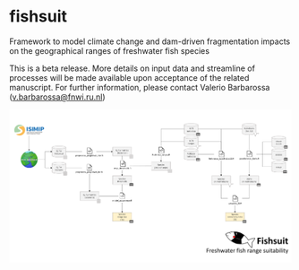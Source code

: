 # fishsuit
Framework to model climate change and dam-driven fragmentation impacts on the geographical ranges of freshwater fish species

This is a beta release. More details on input data and streamline of processes will be made available upon acceptance of the related manuscript. For further information, please contact Valerio Barbarossa (v.barbarossa@fnwi.ru.nl)

![](fishsuit_flowchart.png)
